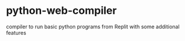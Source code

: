 # python-web-compiler
compiler to run basic python programs from Replit with some additional features
